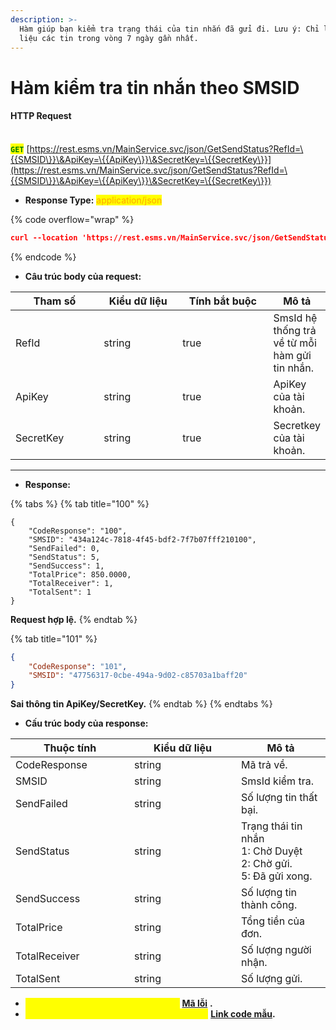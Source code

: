 ```yaml
---
description: >-
  Hàm giúp bạn kiểm tra trạng thái của tin nhắn đã gửi đi. Lưu ý: Chỉ lấy dữ
  liệu các tin trong vòng 7 ngày gần nhất.
---
```


# Hàm kiểm tra tin nhắn theo SMSID

#### HTTP Request

\
<mark style="color:green;">**`GET`**</mark> [https://rest.esms.vn/MainService.svc/json/GetSendStatus?RefId=\{{SMSID\}}\&ApiKey=\{{ApiKey\}}\&SecretKey=\{{SecretKey\}}](https://rest.esms.vn/MainService.svc/json/GetSendStatus?RefId=\{{SMSID\}}\&ApiKey=\{{ApiKey\}}\&SecretKey=\{{SecretKey\}})

* **Response Type:** <mark style="color:orange;">application/json</mark>

{% code overflow="wrap" %}
```json
curl --location 'https://rest.esms.vn/MainService.svc/json/GetSendStatus?RefId=6007b4bc6db546b194062c19620cc820200&ApiKey={{ApiKey}}&SecretKey={{SecretKey}}' \
```
{% endcode %}

* **Câu trúc body của request:**

<table><thead><tr><th width="139">Tham số</th><th width="129">Kiểu dữ liệu </th><th width="155" data-type="checkbox">Tính bắt buộc</th><th>Mô tả</th></tr></thead><tbody><tr><td>RefId</td><td>string</td><td>true</td><td>SmsId hệ thống trả về từ mỗi hàm gửi tin nhắn.</td></tr><tr><td>ApiKey</td><td>string</td><td>true</td><td>ApiKey của tài khoản.</td></tr><tr><td>SecretKey</td><td>string</td><td>true</td><td>Secretkey của tài khoản.</td></tr></tbody></table>

***

* **Response:**

{% tabs %}
{% tab title="100" %}
```
{
    "CodeResponse": "100",
    "SMSID": "434a124c-7818-4f45-bdf2-7f7b07fff210100",
    "SendFailed": 0,
    "SendStatus": 5,
    "SendSuccess": 1,
    "TotalPrice": 850.0000,
    "TotalReceiver": 1,
    "TotalSent": 1
}
```

**Request hợp lệ.**
{% endtab %}

{% tab title="101" %}
```json
{
    "CodeResponse": "101",
    "SMSID": "47756317-0cbe-494a-9d02-c85703a1baff20"
}
```

**Sai thông tin ApiKey/SecretKey.**
{% endtab %}
{% endtabs %}

* **Cấu trúc body của response:**

<table><thead><tr><th width="174">Thuộc tính</th><th width="155">Kiểu dữ liệu</th><th>Mô tả</th></tr></thead><tbody><tr><td>CodeResponse</td><td>string</td><td>Mã trả về.</td></tr><tr><td>SMSID</td><td>string</td><td>SmsId kiểm tra.</td></tr><tr><td>SendFailed</td><td>string</td><td>Số lượng tin thất bại.</td></tr><tr><td>SendStatus</td><td>string</td><td>Trạng thái tin nhắn<br>1: Chờ Duyệt<br>2: Chờ gửi.<br>5: Đã gửi xong.</td></tr><tr><td>SendSuccess</td><td>string</td><td>Số lượng tin thành công.</td></tr><tr><td>TotalPrice</td><td>string</td><td>Tổng tiền của đơn.</td></tr><tr><td>TotalReceiver</td><td>string</td><td>Số lượng người nhận.</td></tr><tr><td>TotalSent</td><td>string</td><td>Số lượng gửi.</td></tr></tbody></table>

* _<mark style="color:yellow;">**Thông tin chi tiết mã lỗi xem ở bảng:**</mark>_ [**Mã lỗi**](../bang-ma-loi.md) **.**
* _<mark style="color:yellow;">**Lấy code mẫu các ngôn ngữ trên Postman:**</mark>_ [**Link code mẫu**](https://samplefordevelopers.esms.vn/#17b5d3c2-11b8-4748-ad0a-442a42d43532)**.**
